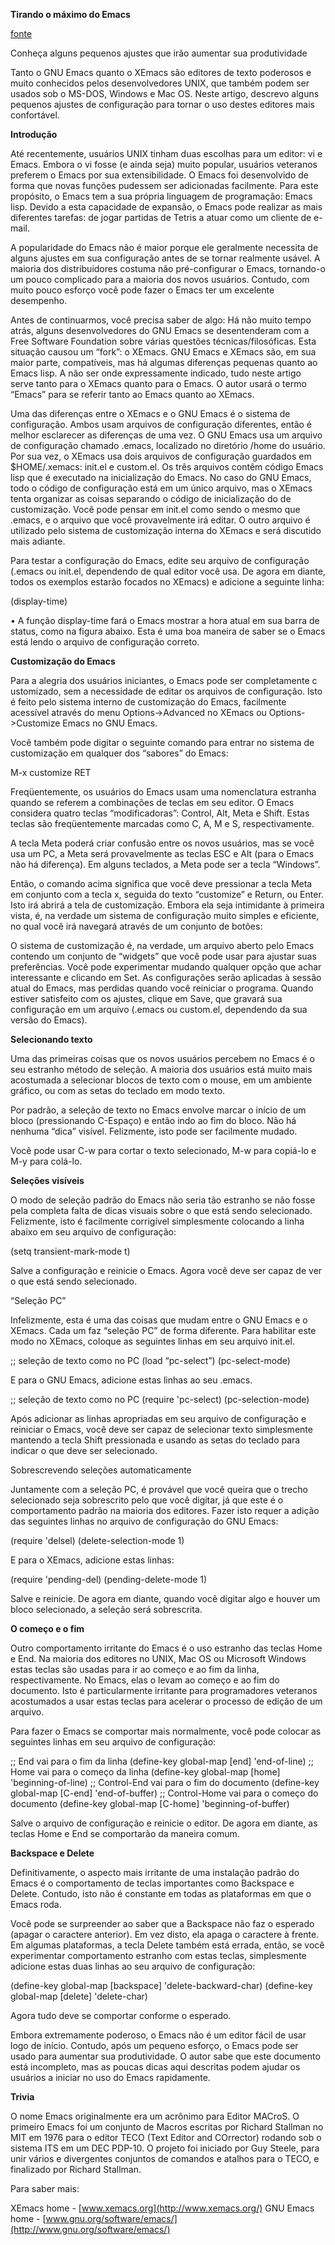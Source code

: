 **Tirando o máximo do Emacs**

[fonte](https://augustocampos.net/revista-do-linux/033/tutorial.html)

Conheça alguns pequenos ajustes que irão aumentar sua produtividade

Tanto o GNU Emacs quanto o XEmacs são editores de texto poderosos e muito conhecidos pelos desenvolvedores UNIX, que também podem ser usados sob o MS-DOS, Windows e Mac OS. Neste artigo, descrevo alguns pequenos ajustes de configuração para tornar o uso destes editores mais confortável.

**Introdução**

Até recentemente, usuários UNIX tinham duas escolhas para um editor: vi e Emacs. Embora o vi fosse (e ainda seja) muito popular, usuários veteranos preferem o Emacs por sua extensibilidade. O Emacs foi desenvolvido de forma que novas funções pudessem ser adicionadas facilmente. Para este propósito, o Emacs tem a sua própria linguagem de programação: Emacs lisp. Devido a esta capacidade de expansão, o Emacs pode realizar as mais diferentes tarefas: de jogar partidas de Tetris a atuar como um cliente de e-mail.

A popularidade do Emacs não é maior porque ele geralmente necessita de alguns ajustes em sua configuração antes de se tornar realmente usável. A maioria dos distribuidores costuma não pré-configurar o Emacs, tornando-o um pouco complicado para a maioria dos novos usuários. Contudo, com muito pouco esforço você pode fazer o Emacs ter um excelente desempenho.

Antes de continuarmos, você precisa saber de algo: Há não muito tempo atrás, alguns desenvolvedores do GNU Emacs se desentenderam com a Free Software Foundation sobre várias questões técnicas/filosóficas. Esta situação causou um “fork”: o XEmacs. GNU Emacs e XEmacs são, em sua maior parte, compatíveis, mas há algumas diferenças pequenas quanto ao Emacs lisp. A não ser onde expressamente indicado, tudo neste artigo serve tanto para o XEmacs quanto para o Emacs. O autor usará o termo “Emacs” para se referir tanto ao Emacs quanto ao XEmacs.

Uma das diferenças entre o XEmacs e o GNU Emacs é o sistema de configuração. Ambos usam arquivos de configuração diferentes, então é melhor esclarecer as diferenças de uma vez. O GNU Emacs usa um arquivo de configuração chamado .emacs, localizado no diretório /home do usuário. Por sua vez, o XEmacs usa dois arquivos de configuração guardados em $HOME/.xemacs: init.el e custom.el. Os três arquivos contêm código Emacs lisp que é executado na inicialização do Emacs. No caso do GNU Emacs, todo o código de configuração está em um único arquivo, mas o XEmacs tenta organizar as coisas separando o código de inicialização do de customização. Você pode pensar em init.el como sendo o mesmo que .emacs, e o arquivo que você provavelmente irá editar. O outro arquivo é utilizado pelo sistema de customização interna do XEmacs e será discutido mais adiante.

Para testar a configuração do Emacs, edite seu arquivo de configuração (.emacs ou init.el, dependendo de qual editor você usa. De agora em diante, todos os exemplos estarão focados no XEmacs) e adicione a seguinte linha:

(display-time)

• A função display-time fará o Emacs mostrar a hora atual em sua barra de status, como na figura abaixo. Esta é uma boa maneira de saber se o Emacs está lendo o arquivo de configuração correto.

**Customização do Emacs**

Para a alegria dos usuários iniciantes, o Emacs pode ser completamente c ustomizado, sem a necessidade de editar os arquivos de configuração. Isto é feito pelo sistema interno de customização do Emacs, facilmente acessível através do menu Options->Advanced no XEmacs ou Options->Customize Emacs no GNU Emacs.

Você também pode digitar o seguinte comando para entrar no sistema de customização em qualquer dos “sabores” do Emacs:

M-x customize RET

Freqüentemente, os usuários do Emacs usam uma nomenclatura estranha quando se referem a combinações de teclas em seu editor. O Emacs considera quatro teclas “modificadoras”: Control, Alt, Meta e Shift. Estas teclas são freqüentemente marcadas como C, A, M e S, respectivamente.

A tecla Meta poderá criar confusão entre os novos usuários, mas se você usa um PC, a Meta será provavelmente as teclas ESC e Alt (para o Emacs não há diferença). Em alguns teclados, a Meta pode ser a tecla “Windows”.

Então, o comando acima significa que você deve pressionar a tecla Meta em conjunto com a tecla x, seguida do texto “customize” e Return, ou Enter. Isto irá abrirá a tela de customização. Embora ela seja intimidante à primeira vista, é, na verdade um sistema de configuração muito simples e eficiente, no qual você irá navegará através de um conjunto de botões:

O sistema de customização é, na verdade, um arquivo aberto pelo Emacs contendo um conjunto de “widgets” que você pode usar para ajustar suas preferências. Você pode experimentar mudando qualquer opção que achar interessante e clicando em Set. As configurações serão aplicadas à sessão atual do Emacs, mas perdidas quando você reiniciar o programa. Quando estiver satisfeito com os ajustes, clique em Save, que gravará sua configuração em um arquivo (.emacs ou custom.el, dependendo da sua versão do Emacs).

**Selecionando texto**

Uma das primeiras coisas que os novos usuários percebem no Emacs é o seu estranho método de seleção. A maioria dos usuários está muito mais acostumada a selecionar blocos de texto com o mouse, em um ambiente gráfico, ou com as setas do teclado em modo texto.

Por padrão, a seleção de texto no Emacs envolve marcar o início de um bloco (pressionando C-Espaço) e então indo ao fim do bloco. Não há nenhuma “dica” visível. Felizmente, isto pode ser facilmente mudado.

Você pode usar C-w para cortar o texto selecionado, M-w para copiá-lo e M-y para colá-lo.

**Seleções visíveis**

O modo de seleção padrão do Emacs não seria tão estranho se não fosse pela completa falta de dicas visuais sobre o que está sendo selecionado. Felizmente, isto é facilmente corrigível simplesmente colocando a linha abaixo em seu arquivo de configuração:

(setq transient-mark-mode t)

Salve a configuração e reinicie o Emacs. Agora você deve ser capaz de ver o que está sendo selecionado.

“Seleção PC”

Infelizmente, esta é uma das coisas que mudam entre o GNU Emacs e o XEmacs. Cada um faz “seleção PC” de forma diferente. Para habilitar este modo no XEmacs, coloque as seguintes linhas em seu arquivo init.el.

;; seleção de texto como no PC
(load “pc-select”)
(pc-select-mode)

E para o GNU Emacs, adicione estas linhas ao seu .emacs.

;; seleção de texto como no PC
(require 'pc-select)
(pc-selection-mode)

Após adicionar as linhas apropriadas em seu arquivo de configuração e reiniciar o Emacs, você deve ser capaz de selecionar texto simplesmente mantendo a tecla Shift pressionada e usando as setas do teclado para indicar o que deve ser selecionado.

Sobrescrevendo seleções automaticamente

Juntamente com a seleção PC, é provável que você queira que o trecho selecionado seja sobrescrito pelo que você digitar, já que este é o comportamento padrão na maioria dos editores. Fazer isto requer a adição das seguintes linhas no arquivo de configuração do GNU Emacs:

(require 'delsel)
(delete-selection-mode 1)

E para o XEmacs, adicione estas linhas:

(require 'pending-del)
(pending-delete-mode 1)

Salve e reinicie. De agora em diante, quando você digitar algo e houver um bloco selecionado, a seleção será sobrescrita.

**O começo e o fim**

Outro comportamento irritante do Emacs é o uso estranho das teclas Home e End. Na maioria dos editores no UNIX, Mac OS ou Microsoft Windows estas teclas são usadas para ir ao começo e ao fim da linha, respectivamente. No Emacs, elas o levam ao começo e ao fim do documento. Isto é particularmente irritante para programadores veteranos acostumados a usar estas teclas para acelerar o processo de edição de um arquivo.

Para fazer o Emacs se comportar mais normalmente, você pode colocar as seguintes linhas em seu arquivo de configuração:

;; End vai para o fim da linha
(define-key global-map [end] 'end-of-line)
;; Home vai para o começo da linha
(define-key global-map [home] 'beginning-of-line)
;; Control-End vai para o fim do documento
(define-key global-map [C-end] 'end-of-buffer)
;; Control-Home vai para o começo do documento
(define-key global-map [C-home] 'beginning-of-buffer)

Salve o arquivo de configuração e reinicie o editor. De agora em diante, as teclas Home e End se comportarão da maneira comum.

**Backspace e Delete**

Definitivamente, o aspecto mais irritante de uma instalação padrão do Emacs é o comportamento de teclas importantes como Backspace e Delete. Contudo, isto não é constante em todas as plataformas em que o Emacs roda.

Você pode se surpreender ao saber que a Backspace não faz o esperado (apagar o caractere anterior). Em vez disto, ela apaga o caractere à frente. Em algumas plataformas, a tecla Delete também está errada, então, se você experimentar comportamento estranho com estas teclas, simplesmente adicione estas duas linhas ao seu arquivo de configuração:

(define-key global-map [backspace] 'delete-backward-char)
(define-key global-map [delete] 'delete-char)

Agora tudo deve se comportar conforme o esperado.

Embora extremamente poderoso, o Emacs não é um editor fácil de usar logo de início. Contudo, após um pequeno esforço, o Emacs pode ser usado para aumentar sua produtividade. O autor sabe que este documento está incompleto, mas as poucas dicas aqui descritas podem ajudar os usuários a iniciar no uso do Emacs rapidamente.

**Trivia**

O nome Emacs originalmente era um acrônimo para Editor MACroS. O primeiro Emacs foi um conjunto de Macros escritas por Richard Stallman no MIT em 1976 para o editor TECO (Text Editor and COrrector) rodando sob o sistema ITS em um DEC PDP-10. O projeto foi iniciado por Guy Steele, para unir vários e divergentes conjuntos de comandos e atalhos para o TECO, e finalizado por Richard Stallman.

Para saber mais:

XEmacs home - [www.xemacs.org](http://www.xemacs.org/)
GNU Emacs home - [www.gnu.org/software/emacs/](http://www.gnu.org/software/emacs/)